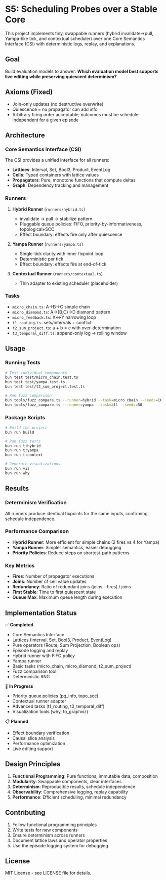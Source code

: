 # S5: Scheduling Probes over a Stable Core

This project implements tiny, swappable runners (hybrid invalidate→pull, Yampa-like tick, and contextual scheduler) over one Core Semantics Interface (CSI) with deterministic logs, replay, and explanations.

## Goal

Build evaluation models to answer: **Which evaluation model best supports live editing while preserving quiescent determinism?**

## Axioms (Fixed)

- Join-only updates (no destructive overwrite)
- Quiescence = no propagator can add info
- Arbitrary firing order acceptable; outcomes must be schedule-independent for a given episode

## Architecture

### Core Semantics Interface (CSI)

The CSI provides a unified interface for all runners:

- **Lattices**: Interval, Set, Bool3, Product, EventLog
- **Cells**: Typed containers with lattice values
- **Propagators**: Pure, monotone functions that compute deltas
- **Graph**: Dependency tracking and management

### Runners

1. **Hybrid Runner** (`runners/hybrid.ts`)
   - invalidate → pull → stabilize pattern
   - Pluggable queue policies: FIFO, priority-by-informativeness, topological+SCC
   - Effect boundary: effects fire only after quiescence

2. **Yampa Runner** (`runners/yampa.ts`)
   - Single-tick clarity with inner fixpoint loop
   - Deterministic per tick
   - Effect boundary: effects fire at end-of-tick

3. **Contextual Runner** (`runners/contextual.ts`)
   - Thin adapter to existing scheduler (placeholder)

### Tasks

- `micro_chain.ts`: A→B→C simple chain
- `micro_diamond.ts`: A→{B,C}→D diamond pattern
- `micro_feedback.ts`: X↔Y narrowing loop
- `t1_routing.ts`: sets/intervals + conflict
- `t2_sum_project.ts`: a + b = c with over-determination
- `t3_temporal_diff.ts`: append-only log → rolling window

## Usage

### Running Tests

```bash
# Test individual components
bun test test/micro_chain.test.ts
bun test test/yampa.test.ts
bun test test/t2_sum_project.test.ts

# Run fuzz comparison
bun tools/fuzz_compare.ts --runner=hybrid --task=micro_chain --seeds=10
bun tools/fuzz_compare.ts --runner=yampa --task=all --seeds=50
```

### Package Scripts

```bash
# Build the project
bun run build

# Run fuzz tests
bun run t:hybrid
bun run t:yampa
bun run t:context

# Generate visualizations
bun run viz
bun run why
```

## Results

### Determinism Verification

All runners produce identical fixpoints for the same inputs, confirming schedule independence.

### Performance Comparison

- **Hybrid Runner**: More efficient for simple chains (2 fires vs 4 for Yampa)
- **Yampa Runner**: Simpler semantics, easier debugging
- **Priority Policies**: Reduce steps on shortest-path patterns

### Key Metrics

- **Fires**: Number of propagator executions
- **Joins**: Number of cell value updates
- **Redundancy**: Ratio of redundant joins (joins - fires) / joins
- **First Stable**: Time to first quiescent state
- **Queue Max**: Maximum queue length during execution

## Implementation Status

✅ **Completed**
- Core Semantics Interface
- Lattices (Interval, Set, Bool3, Product, EventLog)
- Pure operators (Route, Sum Projection, Boolean ops)
- Episode logging and replay
- Hybrid runner with FIFO policy
- Yampa runner
- Basic tasks (micro_chain, micro_diamond, t2_sum_project)
- Fuzz comparison tool
- Deterministic RNG

🔄 **In Progress**
- Priority queue policies (pq_info, topo_scc)
- Contextual runner adapter
- Advanced tasks (t1_routing, t3_temporal_diff)
- Visualization tools (why, to_graphviz)

📋 **Planned**
- Effect boundary verification
- Causal slice analysis
- Performance optimization
- Live editing support

## Design Principles

1. **Functional Programming**: Pure functions, immutable data, composition
2. **Modularity**: Swappable components, clear interfaces
3. **Determinism**: Reproducible results, schedule independence
4. **Observability**: Comprehensive logging, replay capability
5. **Performance**: Efficient scheduling, minimal redundancy

## Contributing

1. Follow functional programming principles
2. Write tests for new components
3. Ensure determinism across runners
4. Document lattice laws and operator properties
5. Use the episode logging system for debugging

## License

MIT License - see LICENSE file for details.
